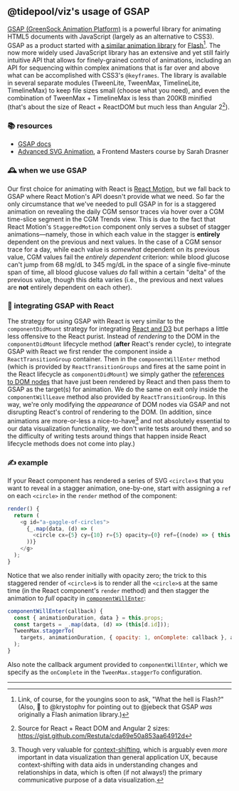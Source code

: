 ## @tidepool/viz's usage of GSAP

[GSAP (GreenSock Animation Platform)](https://greensock.com/ 'GreenSock.com: GSAP') is a powerful library for animating HTML5 documents with JavaScript (largely as an alternative to CSS3). GSAP as a product started with [a similar animation library](https://greensock.com/gsap-as 'GSAP ActionScript') for [Flash](https://en.wikipedia.org/wiki/Adobe_Flash 'Wikipedia: Adobe Flash')[^a]. The now more widely used JavaScript library has an extensive and yet still fairly intuitive API that allows for finely-grained control of animations, including an API for sequencing within complex animations that is far over and above what can be accomplished with CSS3's `@keyframes`. The library is available in several separate modules (TweenLite, TweenMax, TimelineLite, TimelineMax) to keep file sizes small (choose what you need), and even the combination of TweenMax + TimelineMax is less than 200KB minified (that's about the size of React + ReactDOM but much less than Angular 2[^b]).

### 📚 resources

- [GSAP docs](https://greensock.com/docs/#/HTML5/ 'GSAP Docs')
- [Advanced SVG Animation](https://frontendmasters.com/courses/svg-animation/ 'Frontend Masters: Advanced SVG Animation'), a Frontend Masters course by Sarah Drasner

### 🕰️ when we use GSAP

Our first choice for animating with React is [React Motion](./ReactMotion.md), but we fall back to GSAP where React Motion's API doesn't provide what we need. So far the only circumstance that we've needed to pull GSAP in for is a staggered animation on revealing the daily CGM sensor traces via hover over a CGM time-slice segment in the CGM Trends view. This is due to the fact that React Motion's `StaggeredMotion` component only serves a subset of stagger animations—namely, those in which each value in the stagger is **entirely** dependent on the previous and next values. In the case of a CGM sensor trace for a day, while each value is *somewhat* dependent on its previous value, CGM values fail the *entirely dependent* criterion: while blood glucose can't jump from 68 mg/dL to 345 mg/dL in the space of a single five-minute span of time, all blood glucose values *do* fall within a certain "delta" of the previous value, though this delta varies (i.e., the previous and next values are **not** entirely dependent on each other).

### 🍝 integrating GSAP with React

The strategy for using GSAP with React is very similar to the `componentDidMount` strategy for integrating [React and D3](./D3.md#the-componentdidmount-strategy) but perhaps a little less offensive to the React purist. Instead of *rendering* to the DOM in the `componentDidMount` lifecycle method (**after** React's render cycle), to integrate GSAP with React we first render the component inside a `ReactTransitionGroup` container. Then in the `componentWillEnter` method (which is provided by `ReactTransitionGroups` and fires at the same point in the React lifecycle as `componentDidMount`) we simply gather the [references to DOM nodes](https://facebook.github.io/react/docs/refs-and-the-dom.html 'React docs: Refs and the DOM') that have just been rendered by React and then pass them to GSAP as the target(s) for animation. We do the same on exit only inside the `componentWillLeave` method also provided by `ReactTransitionGroup`. In this way, we're only modifying the *appearance* of DOM nodes via GSAP and not disrupting React's control of rendering to the DOM. (In addition, since animations are more-or-less a nice-to-have[^c] and not absolutely essential to our data visualization functionality, we don't write tests around them, and so the difficulty of writing tests around things that happen inside React lifecycle methods does not come into play.)

### ✍️ example

If your React component has rendered a series of SVG `<circle>`s that you want to reveal in a stagger animation, one-by-one, start with assigning a `ref` on each `<circle>` in the `render` method of the component:

```js
render() {
  return (
    <g id="a-gaggle-of-circles">
      {_.map(data, (d) => (
        <circle cx={5} cy={10} r={5} opacity={0} ref={(node) => { this[d.id] = node; }} />
      ))}
    </g>
  );
}
```

Notice that we also render initially with opacity zero; the trick to this staggered render of `<circle>`s is to render all the `<circle>`s at the same time (in the React component's `render` method) and then stagger the animation to *full* opacity in [`componentWillEnter`](https://facebook.github.io/react/docs/animation.html#componentwillenter 'React Animation Add-Ons: componentWillEnter'):

```js
componentWillEnter(callback) {
  const { animationDuration, data } = this.props;
  const targets = _.map(data, (d) => (this[d.id]));
  TweenMax.staggerTo(
    targets, animationDuration, { opacity: 1, onComplete: callback }, animationDuration / targets.length
  );
}
```

Also note the callback argument provided to `componentWillEnter`, which we specify as the `onComplete` in the `TweenMax.staggerTo` configuration.

-----

[^a]: Link, of course, for the youngins soon to ask, "What the hell is Flash?" (Also, 🎩 to @krystophv for pointing out to @jebeck that GSAP *was* originally a Flash animation library.)

[^b]: Source for React + React DOM and Angular 2 sizes: https://gist.github.com/Restuta/cda69e50a853aa64912d

[^c]: Though very valuable for [context-shifting](https://css-tricks.com/the-importance-of-context-shifting-in-ux-patterns/ 'CSS Tricks: The Importance of Context-Shifting in UX Patterns'), which is arguably even *more* important in data visualization than general application UX, because context-shifting with data aids in understanding changes and relationships in data, which is often (if not always!) the primary communicative purpose of a data visualization.
